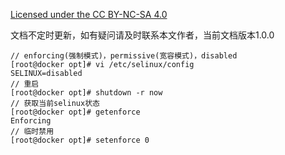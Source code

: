 [Licensed under the CC BY-NC-SA 4.0](https://creativecommons.org/licenses/by-nc-sa/4.0/deed.zh)

文档不定时更新，如有疑问请及时联系本文作者，当前文档版本1.0.0
~~~
// enforcing(强制模式)，permissive(宽容模式)，disabled
[root@docker opt]# vi /etc/selinux/config
SELINUX=disabled
// 重启
[root@docker opt]# shutdown -r now
// 获取当前selinux状态
[root@docker opt]# getenforce
Enforcing
// 临时禁用
[root@docker opt]# setenforce 0
~~~